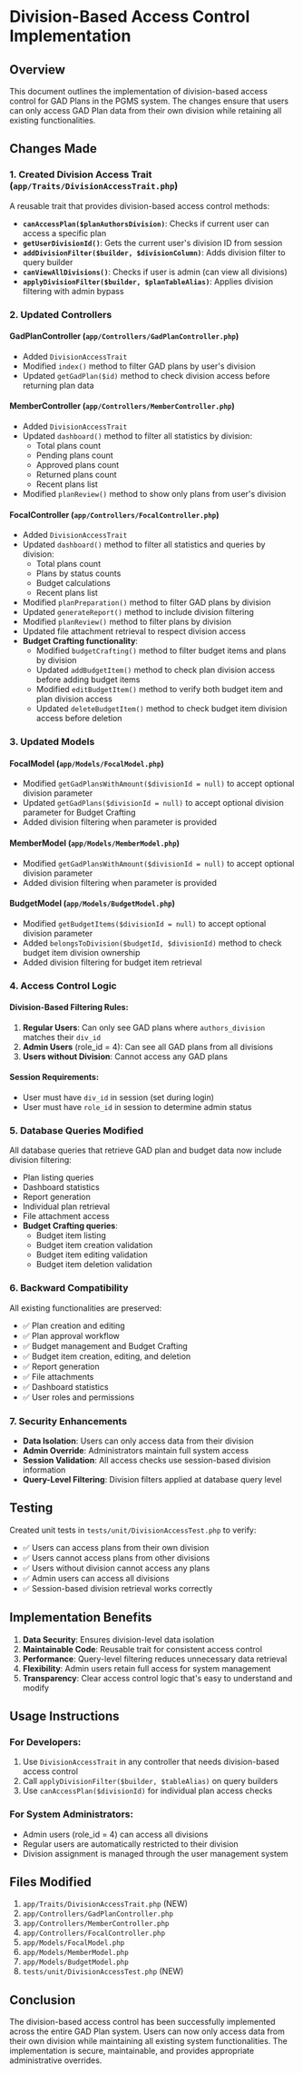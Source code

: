 # Division-Based Access Control Implementation

## Overview
This document outlines the implementation of division-based access control for GAD Plans in the PGMS system. The changes ensure that users can only access GAD Plan data from their own division while retaining all existing functionalities.

## Changes Made

### 1. Created Division Access Trait (`app/Traits/DivisionAccessTrait.php`)
A reusable trait that provides division-based access control methods:

- **`canAccessPlan($planAuthorsDivision)`**: Checks if current user can access a specific plan
- **`getUserDivisionId()`**: Gets the current user's division ID from session
- **`addDivisionFilter($builder, $divisionColumn)`**: Adds division filter to query builder
- **`canViewAllDivisions()`**: Checks if user is admin (can view all divisions)
- **`applyDivisionFilter($builder, $planTableAlias)`**: Applies division filtering with admin bypass

### 2. Updated Controllers

#### GadPlanController (`app/Controllers/GadPlanController.php`)
- Added `DivisionAccessTrait`
- Modified `index()` method to filter GAD plans by user's division
- Updated `getGadPlan($id)` method to check division access before returning plan data

#### MemberController (`app/Controllers/MemberController.php`)
- Added `DivisionAccessTrait`
- Updated `dashboard()` method to filter all statistics by division:
  - Total plans count
  - Pending plans count
  - Approved plans count
  - Returned plans count
  - Recent plans list
- Modified `planReview()` method to show only plans from user's division

#### FocalController (`app/Controllers/FocalController.php`)
- Added `DivisionAccessTrait`
- Updated `dashboard()` method to filter all statistics and queries by division:
  - Total plans count
  - Plans by status counts
  - Budget calculations
  - Recent plans list
- Modified `planPreparation()` method to filter GAD plans by division
- Updated `generateReport()` method to include division filtering
- Modified `planReview()` method to filter plans by division
- Updated file attachment retrieval to respect division access
- **Budget Crafting functionality**:
  - Modified `budgetCrafting()` method to filter budget items and plans by division
  - Updated `addBudgetItem()` method to check plan division access before adding budget items
  - Modified `editBudgetItem()` method to verify both budget item and plan division access
  - Updated `deleteBudgetItem()` method to check budget item division access before deletion

### 3. Updated Models

#### FocalModel (`app/Models/FocalModel.php`)
- Modified `getGadPlansWithAmount($divisionId = null)` to accept optional division parameter
- Updated `getGadPlans($divisionId = null)` to accept optional division parameter for Budget Crafting
- Added division filtering when parameter is provided

#### MemberModel (`app/Models/MemberModel.php`)
- Modified `getGadPlansWithAmount($divisionId = null)` to accept optional division parameter
- Added division filtering when parameter is provided

#### BudgetModel (`app/Models/BudgetModel.php`)
- Modified `getBudgetItems($divisionId = null)` to accept optional division parameter
- Added `belongsToDivision($budgetId, $divisionId)` method to check budget item division ownership
- Added division filtering for budget item retrieval

### 4. Access Control Logic

#### Division-Based Filtering Rules:
1. **Regular Users**: Can only see GAD plans where `authors_division` matches their `div_id`
2. **Admin Users** (role_id = 4): Can see all GAD plans from all divisions
3. **Users without Division**: Cannot access any GAD plans

#### Session Requirements:
- User must have `div_id` in session (set during login)
- User must have `role_id` in session to determine admin status

### 5. Database Queries Modified

All database queries that retrieve GAD plan and budget data now include division filtering:
- Plan listing queries
- Dashboard statistics
- Report generation
- Individual plan retrieval
- File attachment access
- **Budget Crafting queries**:
  - Budget item listing
  - Budget item creation validation
  - Budget item editing validation
  - Budget item deletion validation

### 6. Backward Compatibility

All existing functionalities are preserved:
- ✅ Plan creation and editing
- ✅ Plan approval workflow
- ✅ Budget management and Budget Crafting
- ✅ Budget item creation, editing, and deletion
- ✅ Report generation
- ✅ File attachments
- ✅ Dashboard statistics
- ✅ User roles and permissions

### 7. Security Enhancements

- **Data Isolation**: Users can only access data from their division
- **Admin Override**: Administrators maintain full system access
- **Session Validation**: All access checks use session-based division information
- **Query-Level Filtering**: Division filters applied at database query level

## Testing

Created unit tests in `tests/unit/DivisionAccessTest.php` to verify:
- ✅ Users can access plans from their own division
- ✅ Users cannot access plans from other divisions
- ✅ Users without division cannot access any plans
- ✅ Admin users can access all divisions
- ✅ Session-based division retrieval works correctly

## Implementation Benefits

1. **Data Security**: Ensures division-level data isolation
2. **Maintainable Code**: Reusable trait for consistent access control
3. **Performance**: Query-level filtering reduces unnecessary data retrieval
4. **Flexibility**: Admin users retain full access for system management
5. **Transparency**: Clear access control logic that's easy to understand and modify

## Usage Instructions

### For Developers:
1. Use `DivisionAccessTrait` in any controller that needs division-based access control
2. Call `applyDivisionFilter($builder, $tableAlias)` on query builders
3. Use `canAccessPlan($divisionId)` for individual plan access checks

### For System Administrators:
- Admin users (role_id = 4) can access all divisions
- Regular users are automatically restricted to their division
- Division assignment is managed through the user management system

## Files Modified

1. `app/Traits/DivisionAccessTrait.php` (NEW)
2. `app/Controllers/GadPlanController.php`
3. `app/Controllers/MemberController.php`
4. `app/Controllers/FocalController.php`
5. `app/Models/FocalModel.php`
6. `app/Models/MemberModel.php`
7. `app/Models/BudgetModel.php`
8. `tests/unit/DivisionAccessTest.php` (NEW)

## Conclusion

The division-based access control has been successfully implemented across the entire GAD Plan system. Users can now only access data from their own division while maintaining all existing system functionalities. The implementation is secure, maintainable, and provides appropriate administrative overrides.
